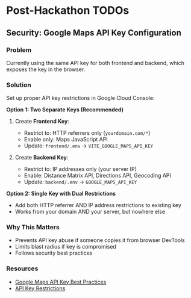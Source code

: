 # Post-Hackathon TODOs

## Security: Google Maps API Key Configuration

### Problem
Currently using the same API key for both frontend and backend, which exposes the key in the browser.

### Solution
Set up proper API key restrictions in Google Cloud Console:

**Option 1: Two Separate Keys (Recommended)**
1. Create **Frontend Key**:
   - Restrict to: HTTP referrers only (`yourdomain.com/*`)
   - Enable only: Maps JavaScript API
   - Update: `frontend/.env` → `VITE_GOOGLE_MAPS_API_KEY`

2. Create **Backend Key**:
   - Restrict to: IP addresses only (your server IP)
   - Enable: Distance Matrix API, Directions API, Geocoding API
   - Update: `backend/.env` → `GOOGLE_MAPS_API_KEY`

**Option 2: Single Key with Dual Restrictions**
- Add both HTTP referrer AND IP address restrictions to existing key
- Works from your domain AND your server, but nowhere else

### Why This Matters
- Prevents API key abuse if someone copies it from browser DevTools
- Limits blast radius if key is compromised
- Follows security best practices

### Resources
- [Google Maps API Key Best Practices](https://developers.google.com/maps/api-security-best-practices)
- [API Key Restrictions](https://cloud.google.com/docs/authentication/api-keys#api_key_restrictions)
